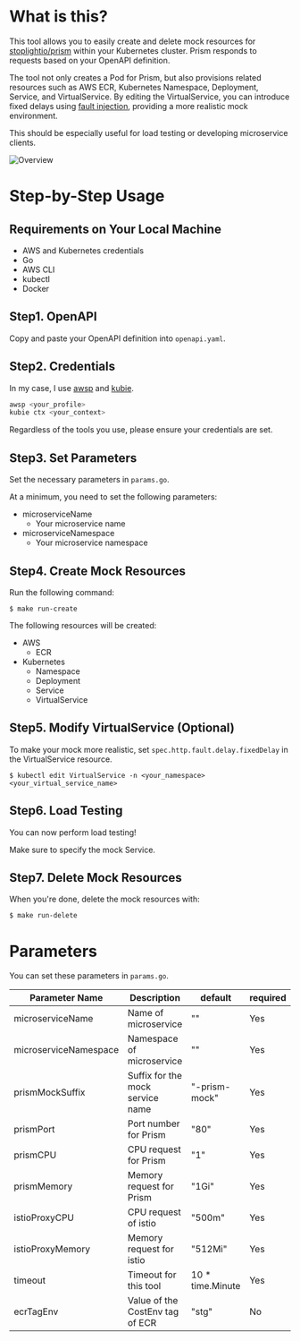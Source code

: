 # What is this?
This tool allows you to easily create and delete mock resources for [stoplightio/prism](https://github.com/stoplightio/prism) within your Kubernetes cluster. Prism responds to requests based on your OpenAPI definition.

The tool not only creates a Pod for Prism, but also provisions related resources such as AWS ECR, Kubernetes Namespace, Deployment, Service, and VirtualService. By editing the VirtualService, you can introduce fixed delays using [fault injection](https://istio.io/latest/docs/tasks/traffic-management/fault-injection/), providing a more realistic mock environment.

This should be especially useful for load testing or developing microservice clients.

![Overview](https://github.com/user-attachments/assets/0666cc59-160e-441e-8f90-b7f2ab2a602a)

# Step-by-Step Usage
## Requirements on Your Local Machine
- AWS and Kubernetes credentials
- Go
- AWS CLI
- kubectl
- Docker

## Step1. OpenAPI
Copy and paste your OpenAPI definition into `openapi.yaml`.

## Step2. Credentials
In my case, I use [awsp](https://github.com/johnnyopao/awsp) and [kubie](https://github.com/sbstp/kubie).

```bash
awsp <your_profile>
kubie ctx <your_context>
```

Regardless of the tools you use, please ensure your credentials are set.

## Step3. Set Parameters
Set the necessary parameters in `params.go`.

At a minimum, you need to set the following parameters:

- microserviceName
  - Your microservice name
- microserviceNamespace
  - Your microservice namespace

## Step4. Create Mock Resources
Run the following command:

```
$ make run-create
```

The following resources will be created:

- AWS
  - ECR
- Kubernetes
  - Namespace
  - Deployment
  - Service
  - VirtualService

## Step5. Modify VirtualService (Optional)
To make your mock more realistic, set `spec.http.fault.delay.fixedDelay` in the VirtualService resource.

```
$ kubectl edit VirtualService -n <your_namespace> <your_virtual_service_name>
```

## Step6. Load Testing
You can now perform load testing!

Make sure to specify the mock Service.

## Step7. Delete Mock Resources
When you're done, delete the mock resources with:

```
$ make run-delete
```

# Parameters
You can set these parameters in `params.go`.

| Parameter Name                | Description                               | default                        | required |
|-------------------------------|-------------------------------------------|--------------------------------|----------|
| microserviceName              | Name of microservice                      | ""                             | Yes      |
| microserviceNamespace         | Namespace of microservice                 | ""                             | Yes      |
| prismMockSuffix               | Suffix for the mock service name          | "-prism-mock"                  | Yes      |
| prismPort                     | Port number for Prism                     | "80"                           | Yes      |
| prismCPU                      | CPU request for Prism                     | "1"                            | Yes      |
| prismMemory                   | Memory request for Prism                  | "1Gi"                          | Yes      |
| istioProxyCPU                 | CPU request of istio                      | "500m"                         | Yes      |
| istioProxyMemory              | Memory request for istio                  | "512Mi"                        | Yes      |
| timeout                       | Timeout for this tool                     | 10 * time.Minute               | Yes      |
| ecrTagEnv                     | Value of the CostEnv tag of ECR           | "stg"                          | No       |

